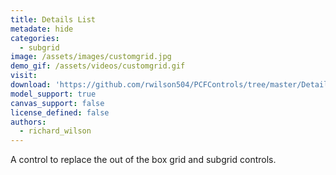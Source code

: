 ```yaml
---
title: Details List
metadate: hide
categories:
  - subgrid
image: /assets/images/customgrid.jpg
demo_gif: /assets/videos/customgrid.gif
visit: 
download: 'https://github.com/rwilson504/PCFControls/tree/master/DetailListGrid'
model_support: true
canvas_support: false
license_defined: false
authors:
  - richard_wilson
---
```

A control to replace the out of the box grid and subgrid controls.
